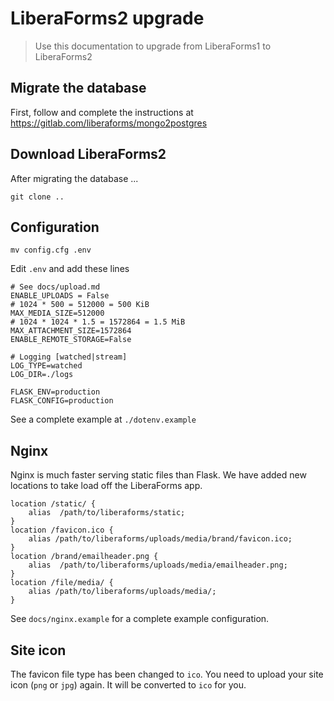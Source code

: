 # LiberaForms2 upgrade

> Use this documentation to upgrade from LiberaForms1 to LiberaForms2

## Migrate the database

First, follow and complete the instructions at https://gitlab.com/liberaforms/mongo2postgres

## Download LiberaForms2

After migrating the database ...
```
git clone ..
```

## Configuration

```
mv config.cfg .env
```

Edit `.env` and add these lines

```
# See docs/upload.md
ENABLE_UPLOADS = False
# 1024 * 500 = 512000 = 500 KiB
MAX_MEDIA_SIZE=512000
# 1024 * 1024 * 1.5 = 1572864 = 1.5 MiB
MAX_ATTACHMENT_SIZE=1572864
ENABLE_REMOTE_STORAGE=False

# Logging [watched|stream]
LOG_TYPE=watched
LOG_DIR=./logs

FLASK_ENV=production
FLASK_CONFIG=production
```
See a complete example at `./dotenv.example`


## Nginx

Nginx is much faster serving static files than Flask.
We have added new locations to take load off the LiberaForms app.

```
location /static/ {
    alias  /path/to/liberaforms/static;
}
location /favicon.ico {
    alias /path/to/liberaforms/uploads/media/brand/favicon.ico;
}
location /brand/emailheader.png {
    alias  /path/to/liberaforms/uploads/media/emailheader.png;
}
location /file/media/ {
    alias /path/to/liberaforms/uploads/media/;
}
```
See `docs/nginx.example` for a complete example configuration.


## Site icon

The favicon file type has been changed to `ico`. You need to upload your site icon (`png` or `jpg`) again. It will be converted to `ico` for you.
